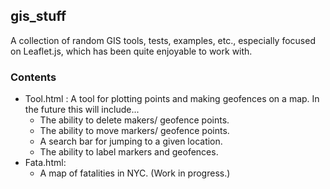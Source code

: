 ## gis_stuff
A collection of random GIS tools, tests, examples, etc., especially focused on Leaflet.js, which has been quite enjoyable to work with.

### Contents
* Tool.html : A tool for plotting points and making geofences on a map. In the future this will include...
  * The ability to delete makers/ geofence points.
  * The ability to move markers/ geofence points.
  * A search bar for jumping to a given location.
  * The ability to label markers and geofences.
* Fata.html:
  * A map of fatalities in NYC. (Work in progress.)
